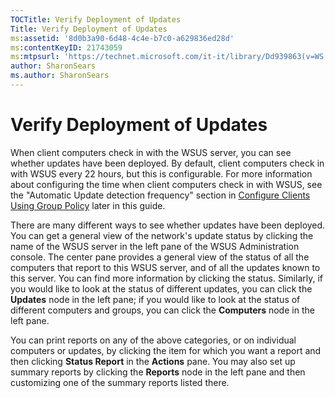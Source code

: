 ```yaml
---
TOCTitle: Verify Deployment of Updates
Title: Verify Deployment of Updates
ms:assetid: '8d0b3a90-6d48-4c4e-b7c0-a629836ed28d'
ms:contentKeyID: 21743059
ms:mtpsurl: 'https://technet.microsoft.com/it-it/library/Dd939863(v=WS.10)'
author: SharonSears
ms.author: SharonSears
---
```


Verify Deployment of Updates
============================

When client computers check in with the WSUS server, you can see whether updates have been deployed. By default, client computers check in with WSUS every 22 hours, but this is configurable. For more information about configuring the time when client computers check in with WSUS, see the "Automatic Update detection frequency" section in [Configure Clients Using Group Policy](https://technet.microsoft.com/f47b485b-8fff-4b7c-8386-a9edfeedf2f5) later in this guide.

There are many different ways to see whether updates have been deployed. You can get a general view of the network's update status by clicking the name of the WSUS server in the left pane of the WSUS Administration console. The center pane provides a general view of the status of all the computers that report to this WSUS server, and of all the updates known to this server. You can find more information by clicking the status. Similarly, if you would like to look at the status of different updates, you can click the **Updates** node in the left pane; if you would like to look at the status of different computers and groups, you can click the **Computers** node in the left pane.

You can print reports on any of the above categories, or on individual computers or updates, by clicking the item for which you want a report and then clicking **Status Report** in the **Actions** pane. You may also set up summary reports by clicking the **Reports** node in the left pane and then customizing one of the summary reports listed there.
